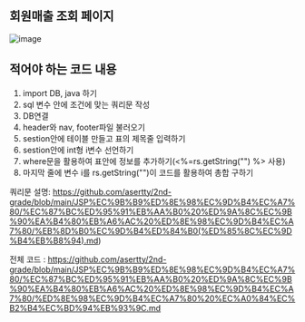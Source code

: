 ## 회원매출 조회 페이지

![image](https://github.com/user-attachments/assets/c7803a98-248d-4ffe-a8ff-2fc73cd5958c)

적어야 하는 코드 내용
-
1. import DB, java 하기
2. sql 변수 안에 조건에 맞는 쿼리문 작성
3. DB연결
4. header와 nav, footer파일 불러오기
5. sestion안에 테이블 만들고 표의 제목줄 입력하기
6. sestion안에 int형 i변수 선언하기
7. where문을 활용하여 표안에 정보를 추가하기(<%=rs.getString("") %> 사용)
8. 마지막 줄에 변수 i를 rs.getString("")이 코드를 활용하여 총합 구하기

쿼리문 설명: https://github.com/asertty/2nd-grade/blob/main/JSP%EC%9B%B9%ED%8E%98%EC%9D%B4%EC%A7%80/%EC%87%BC%ED%95%91%EB%AA%B0%20%ED%9A%8C%EC%9B%90%EA%B4%80%EB%A6%AC%20%ED%8E%98%EC%9D%B4%EC%A7%80/%EB%8D%B0%EC%9D%B4%ED%84%B0(%ED%85%8C%EC%9D%B4%EB%B8%94).md)

전체 코드 : https://github.com/asertty/2nd-grade/blob/main/JSP%EC%9B%B9%ED%8E%98%EC%9D%B4%EC%A7%80/%EC%87%BC%ED%95%91%EB%AA%B0%20%ED%9A%8C%EC%9B%90%EA%B4%80%EB%A6%AC%20%ED%8E%98%EC%9D%B4%EC%A7%80/%ED%8E%98%EC%9D%B4%EC%A7%80%20%EC%A0%84%EC%B2%B4%EC%BD%94%EB%93%9C.md
